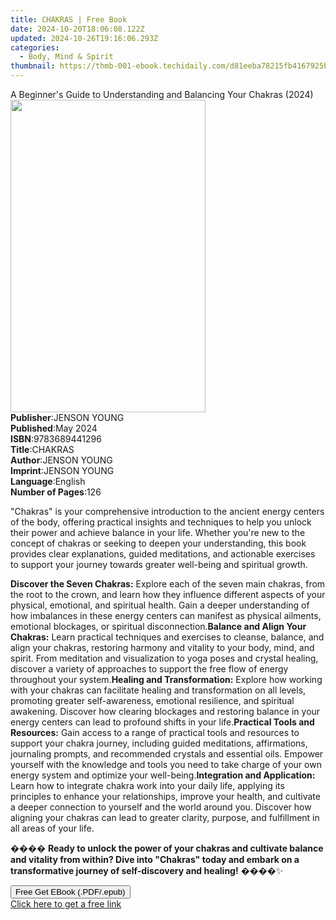 ```yaml
---
title: CHAKRAS | Free Book
date: 2024-10-20T18:06:08.122Z
updated: 2024-10-26T19:16:06.293Z
categories:
  - Body, Mind & Spirit
thumbnail: https://thmb-001-ebook.techidaily.com/d81eeba78215fb4167925b08f8d62a5198280f7d2ee531e66aebdfc09d96e5a3.jpg
---
```

<main id="book-container">
  <div class="flex flex-col">
    <div class="book-brief flex-1 py-6 px-4 sm:p-6 md:py-10 md:px-8">
      <!-- brief-->
      <div class="book-brief-main">
        A Beginner's Guide to Understanding and Balancing Your Chakras (2024)
      </div>
    </div>
    <div
      class="book-meta-info flex-1 grid gap-4 col-start-1 col-end-3 row-start-1 sm:mb-6 sm:grid-cols-4 lg:gap-6 lg:col-start-2 lg:row-end-6 lg:row-span-6 lg:mb-0"
    >
      <div
        class="book-meta-info-left place-content-center mt-4 p-4 text-sm leading-6 col-start-2 col-span-2 dark:text-slate-400"
      >
        <img
          class="w-full h-500 object-cover rounded-lg sm:h-255 sm:col-span-2 lg:col-span-full"
          src="https://img-001-ebook.techidaily.com/0a93498480e70411b8ca4b91edf01179a48cda61f619c2a98373c472c51ee6b1.jpg"
          alt=""
          width="312"
          height="500"
        />
      </div>
      <div
        class="book-meta-info-right mt-2 col-start-1 row-start-2 col-span-3 self-center"
      >
        <!-- meta data  -->
        <div class="flex flex-col px-4 md:px-8">
          <div class="flex-1">
            <strong>Publisher</strong>:<span class="px-2">JENSON YOUNG</span>
          </div>
          <div class="flex-1">
            <strong>Published</strong>:<span class="px-2">May 2024</span>
          </div>
          <div class="flex-1">
            <strong>ISBN</strong>:<span class="px-2">9783689441296</span>
          </div>
          <div class="flex-1">
            <strong>Title</strong>:<span class="px-2">CHAKRAS</span>
          </div>
          <div class="flex-1">
            <strong>Author</strong>:<span class="px-2">JENSON YOUNG</span>
          </div>
          <div class="flex-1">
            <strong>Imprint</strong>:<span class="px-2">JENSON YOUNG</span>
          </div>
          <div class="flex-1">
            <strong>Language</strong>:<span class="px-2">English</span>
          </div>
          <div class="flex-1">
            <strong>Number of Pages</strong>:<span class="px-2">126</span>
          </div>
        </div>
      </div>
    </div>
    <div class="book-description flex-1 py-6 px-4 sm:p-6 md:py-10 md:px-8">
      <div class="book-description-main">
        <div accordion-content="" id="description">
          <p>
            "Chakras" is your comprehensive introduction to the ancient energy
            centers of the body, offering practical insights and techniques to
            help you unlock their power and achieve balance in your life.
            Whether you're new to the concept of chakras or seeking to deepen
            your understanding, this book provides clear explanations, guided
            meditations, and actionable exercises to support your journey
            towards greater well-being and spiritual growth.
          </p>
          <span contenteditable="false" class="ql-ui"></span
          ><strong>Discover the Seven Chakras:</strong> Explore each of the
          seven main chakras, from the root to the crown, and learn how they
          influence different aspects of your physical, emotional, and spiritual
          health. Gain a deeper understanding of how imbalances in these energy
          centers can manifest as physical ailments, emotional blockages, or
          spiritual disconnection.<span
            contenteditable="false"
            class="ql-ui"
          ></span
          ><strong>Balance and Align Your Chakras:</strong> Learn practical
          techniques and exercises to cleanse, balance, and align your chakras,
          restoring harmony and vitality to your body, mind, and spirit. From
          meditation and visualization to yoga poses and crystal healing,
          discover a variety of approaches to support the free flow of energy
          throughout your system.<span
            contenteditable="false"
            class="ql-ui"
          ></span
          ><strong>Healing and Transformation:</strong> Explore how working with
          your chakras can facilitate healing and transformation on all levels,
          promoting greater self-awareness, emotional resilience, and spiritual
          awakening. Discover how clearing blockages and restoring balance in
          your energy centers can lead to profound shifts in your life.<span
            contenteditable="false"
            class="ql-ui"
          ></span
          ><strong>Practical Tools and Resources:</strong> Gain access to a
          range of practical tools and resources to support your chakra journey,
          including guided meditations, affirmations, journaling prompts, and
          recommended crystals and essential oils. Empower yourself with the
          knowledge and tools you need to take charge of your own energy system
          and optimize your well-being.<span
            contenteditable="false"
            class="ql-ui"
          ></span
          ><strong>Integration and Application:</strong> Learn how to integrate
          chakra work into your daily life, applying its principles to enhance
          your relationships, improve your health, and cultivate a deeper
          connection to yourself and the world around you. Discover how aligning
          your chakras can lead to greater clarity, purpose, and fulfillment in
          all areas of your life.
          <p>
            ����
            <strong
              >Ready to unlock the power of your chakras and cultivate balance
              and vitality from within? Dive into "Chakras" today and embark on
              a transformative journey of self-discovery and healing!</strong
            >
            ����✨
          </p>
        </div>
        <div class="accordion-fader"></div>
      </div>
    </div>
    <div class="book-excerpts flex-1 py-6 px-4 sm:p-6 md:py-10 md:px-8"></div>
    <div
      class="book-about-author flex-1 py-6 px-4 sm:p-6 md:py-10 md:px-8"
    ></div>
    <div class="book-free-get flex-1 py-6 px-4 sm:p-6 md:py-10 md:px-8">
      <button
        id="btn-free-get"
        class="bg-blue-500 hover:bg-blue-700 text-white font-bold py-2 px-4 rounded"
      >
        Free Get EBook (.PDF/.epub)
      </button>
      <div id="countdown-display" class="px-2 text-lg mt-2"></div>
      <a
        id="free-link"
        class="hidden bg-blue-500 hover:bg-blue-700 text-white font-bold py-2 px-4 rounded"
        href="https://www.ebooks.com/en-us/book/211355197/chakras/jenson-young/"
        target="_blank"
        >Click here to get a free link</a
      >
    </div>
    <script>
      let countdownTime = 0;
      let countdownInterval = null;
      document
        .getElementById('btn-free-get')
        .addEventListener('click', startCountdown);
      function startCountdown() {
        countdownTime = new Date().getTime() + 60000 * 3;
        countdownInterval = setInterval(updateCountdown, 1000);
        document.getElementById('btn-free-get').disabled = true;
        document
          .getElementById('btn-free-get')
          .classList.add('bg-gray-500', 'cursor-not-allowed');
      }
      function updateCountdown() {
        let currentTime = new Date().getTime();
        let timeLeft = countdownTime - currentTime;
        let secondsLeft = Math.floor(timeLeft / 1000);
        document.getElementById('countdown-display').innerHTML =
          `Remaining time: ${secondsLeft} seconds.`;
        if (secondsLeft <= 0) {
          clearInterval(countdownInterval);
          document.getElementById('btn-free-get').classList.add('hidden');
          document.getElementById('free-link').classList.remove('hidden');
          document.getElementById('countdown-display').innerHTML = '';
        }
      }
    </script>
  </div>
</main>

<ins class="adsbygoogle"
      style="display:block"
      data-ad-client="ca-pub-7571918770474297"
      data-ad-slot="8358498916"
      data-ad-format="auto"
      data-full-width-responsive="true"></ins>
    
